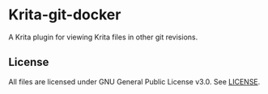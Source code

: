 # Krita-git-docker
A Krita plugin for viewing Krita files in other git revisions.

## License

All files are licensed under GNU General Public License v3.0. See [LICENSE](https://github.com/toku-sa-n/Krita-git-docker/README.md).

